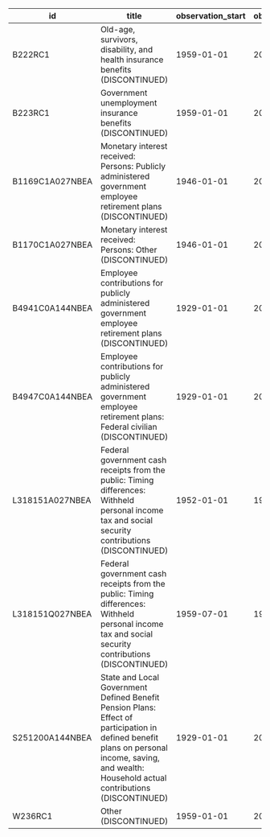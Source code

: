 | id              | title                                                                                                                                                                                            | observation_start   | observation_end   |
|-----------------|--------------------------------------------------------------------------------------------------------------------------------------------------------------------------------------------------|---------------------|-------------------|
| B222RC1         | Old-age, survivors, disability, and health insurance benefits (DISCONTINUED)                                                                                                                     | 1959-01-01          | 2011-05-01        |
| B223RC1         | Government unemployment insurance benefits (DISCONTINUED)                                                                                                                                        | 1959-01-01          | 2011-05-01        |
| B1169C1A027NBEA | Monetary interest received: Persons: Publicly administered government employee retirement plans (DISCONTINUED)                                                                                   | 1946-01-01          | 2011-01-01        |
| B1170C1A027NBEA | Monetary interest received: Persons: Other (DISCONTINUED)                                                                                                                                        | 1946-01-01          | 2011-01-01        |
| B4941C0A144NBEA | Employee contributions for publicly administered government employee retirement plans (DISCONTINUED)                                                                                             | 1929-01-01          | 2011-01-01        |
| B4947C0A144NBEA | Employee contributions for publicly administered government employee retirement plans: Federal civilian (DISCONTINUED)                                                                           | 1929-01-01          | 2011-01-01        |
| L318151A027NBEA | Federal government cash receipts from the public: Timing differences: Withheld personal income tax and social security contributions (DISCONTINUED)                                              | 1952-01-01          | 1967-01-01        |
| L318151Q027NBEA | Federal government cash receipts from the public: Timing differences: Withheld personal income tax and social security contributions (DISCONTINUED)                                              | 1959-07-01          | 1967-10-01        |
| S251200A144NBEA | State and Local Government Defined Benefit Pension Plans: Effect of participation in defined benefit plans on personal income, saving, and wealth: Household actual contributions (DISCONTINUED) | 1929-01-01          | 2011-01-01        |
| W236RC1         | Other (DISCONTINUED)                                                                                                                                                                             | 1959-01-01          | 2011-05-01        |
